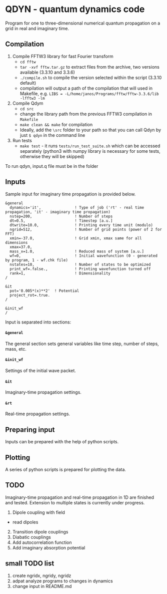 # QDYN - quantum dynamics code
Program for one to three-dimensional numerical quantum propagation on a grid in real and imaginary time.

## Compilation
1) Compile FFTW3 library for fast Fourier transform
   - `cd fftw`
   - `tar -xvf fftw.tar.gz` to extract files from the archive, two versions available (3.3.10 and 3.3.6)
   - `./compile.sh` to compile the version selected within the script (3.3.10 default)
   - compilation will output a path of the compilation that will used in Makefile, e.g. `LIBS = -L/home/janos/Programs/fftw/fftw-3.3.6/lib -lfftw3 -lm `
2) Compile Qdym
   - `cd src`
   - change the library path from the previous FFTW3 compilation in `Makefile`
   - `make clean && make` for compilation
   - Ideally, add the `\src` folder to your path so that you can call Qdyn by just `$ qdyn` in the command line
 3) Run tests
    - `make test` - it runs `tests/run_test_suite.sh` which can be accessed separately (python3 with numpy library is necessary for some tests, otherwise they will be skipped)  

To run qdyn, input.q file must be in the folder

## Inputs

Sample input for imaginary time propagation is provided below.
```
&general
  dynamics='it',               ! Type of job ('rt' - real time propagation, 'it' - imaginary time propagation)
  nstep=200,                   ! Number of steps
  dt=0.5,                      ! Timestep [a.u.]
  dtwrite=10.0,                ! Printing every time unit (modulo)
  ngrid=512,                   ! Number of grid points (power of 2 for FFT)
  xmin=-37.0,                  ! Grid xmin, xmax same for all dimensions
  xmax=37.0,
  mass_x=1.0,                  ! Reduced mass of system [a.u.]
  wf=0,                        ! Initial wavefunction (0 - generated by program, 1 - wf.chk file)
  nstates=10,                  ! Number of states to be optimized
  print_wf=.false.,            ! Printing wavefunction turned off
  rank=1,                      ! Dimensionality
/

&it
  pot='0.005*(x)**2'  ! Potential
  project_rot=.true.
/

&init_wf
/
```

Input is separated into sections:
#### `&general`
The general section sets general variables like time step, number of steps, mass, etc.

#### `&init_wf`
Settings of the initial wave packet.

#### `&it`
Imaginary-time propagation settings.

#### `&rt`
Real-time propagation settings.

## Preparing input
Inputs can be prepared with the help of python scripts.

## Plotting
A series of python scripts is prepared for plotting the data.

## TODO
Imaginary-time propagation and real-time propagation in 1D are finished and tested. Extension to multiple states is currently under progress.
1) Dipole coupling with field
 - read dipoles
2) Transition dipole couplings
3) Diabatic couplings
4) Add autocorrelation function
5) Add imaginary absorption potential

## small TODO list
1) create ngridx, ngridy, ngridz
2) adpat analyze programs to changes in dynamics
3) change input in README.md
